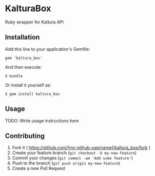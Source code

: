 # KalturaBox

Ruby wrapper for Kaltura API

## Installation

Add this line to your application's Gemfile:

    gem 'kaltura_box'

And then execute:

    $ bundle

Or install it yourself as:

    $ gem install kaltura_box

## Usage

TODO: Write usage instructions here

## Contributing

1. Fork it ( https://github.com/[my-github-username]/kaltura_box/fork )
2. Create your feature branch (`git checkout -b my-new-feature`)
3. Commit your changes (`git commit -am 'Add some feature'`)
4. Push to the branch (`git push origin my-new-feature`)
5. Create a new Pull Request
